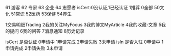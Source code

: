 
61 游客
62 专家
63 企业
64 志愿者
isCert:0没认证,1已经认证
1推荐 0全部 50文化 51常识 52医药 53保健 54养生

1交易明细Trading 2我的关注MyFocus 3我的博文MyArticle 
4我的收藏-文章 5我的提问 6我的问答 7消息通知 8历史记录

isCert     是否认证 0申请中 1申请完成 2申请失败 3未申请
isIn       是否入驻 0申请中 1申请完成 2申请失败 3未申请
